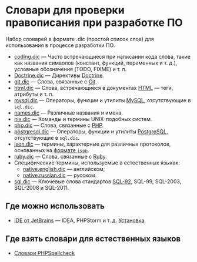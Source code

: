 # Словари для проверки правописания при разработке ПО

Набор словарей в формате .dic (простой список слов) для использования в процессе разработки ПО. 

- [coding.dic](main/coding.dic) — Часто встречающиеся при написании кода слова, такие как названия
  символов (констант, функций, переменных и т. д.), условные обозначения (TODO, FIXME) и т. п.
- [Doctrine.dic](main/Doctrine.dic) — Директивы [Doctrine](https://www.doctrine-project.org/).
- [git.dic](main/git.dic) — Слова, связанные с [Git](https://git-scm.com/).
- [html.dic](main/html.dic) — Слова, встречающиеся в документах [HTML](https://www.w3.org/TR/html/) —
  теги, атрибуты и т. п.
- [mysql.dic](main/mysql.dic) — Операторы, функции и утилиты [MySQL](https://www.mysql.com/),
  отсутствующие в `sql.dic`.
- [names.dic](main/names.dic) — Различные названия и имена.
- [nix.dic](main/nix.dic) — Команды и термины UNIX-подобных систем.
- [php.dic](main/php.dic) — Слова, связанные с [PHP](http://php.net/). 
- [postgresql.dic](main/postgresql.dic) — Операторы, функции и утилиты [PostgreSQL](https://www.postgresql.org/), отсутствующие в `sql.dic`.
- [json.dic](main/postgresql.dic) — термины, характерные для различных протоколов, основанных на [формате `json`](https://www.json.org).
- [ruby.dic](main/ruby.dic) — Слова, связанные с [Ruby](https://www.ruby-lang.org/). 
- Специфические термины, используемые в естественных языках: 
  - [native.english.dic](main/native.english.dic) — английском;
  - [native.russian.dic](main/native.russian.dic) — русском.
- [sql.dic](main/sql.dic) — Ключевые слова стандартов
  [SQL-92](http://www.contrib.andrew.cmu.edu/~shadow/sql/sql1992.txt), SQL-99, SQL-2003, SQL-2008 и
  SQL-2011.

## Где можно использовать

- [IDE от JetBrains](https://www.jetbrains.com/products.html) — IDEA, PHPStorm и т. д.
  [Установка](https://www.jetbrains.com/help/phpstorm/spellchecking.html#configure-the-dictionaries-to-use).

## Где взять словари для естественных языков

- [Словари PHPSpellcheck](https://www.phpspellcheck.com/Download)
